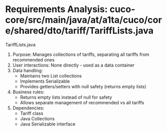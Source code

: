 # Requirements Analysis: cuco-core/src/main/java/at/a1ta/cuco/core/shared/dto/tariff/TariffLists.java

TariffLists.java
1. Purpose: Manages collections of tariffs, separating all tariffs from recommended ones
2. User interactions: None directly - used as a data container
3. Data handling:
   - Maintains two List<Tariff> collections
   - Implements Serializable
   - Provides getters/setters with null safety (returns empty lists)
4. Business rules:
   - Returns empty lists instead of null for safety
   - Allows separate management of recommended vs all tariffs
5. Dependencies:
   - Tariff class
   - Java Collections
   - Java Serializable interface